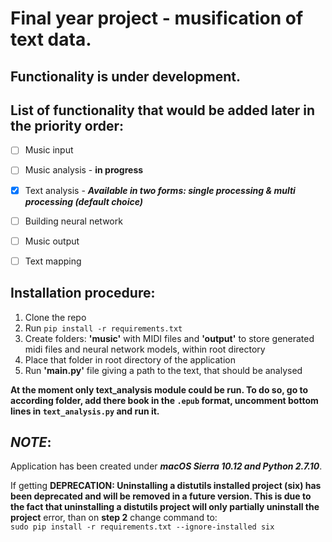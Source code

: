 # Final year project - musification of text data.

## **Functionality is under development.**

## List of functionality that would be added later in the priority order:
 
 - [ ] Music input
 
 - [ ] Music analysis - **in progress**
 
 - [x] Text analysis - **_Available in two forms: single processing & multi processing (default choice)_**
 
 - [ ] Building neural network
 
 - [ ] Music output
 
 - [ ] Text mapping

## Installation procedure:
  1. Clone the repo
  2. Run `pip install -r requirements.txt`
  3. Create folders: __'music'__ with MIDI files and __'output'__ to store generated midi files and neural network models, within root directory
  4. Place that folder in root directory of the application
  5. Run __'main.py'__ file giving a path to the text, that should be analysed
  
  **At the moment only text_analysis module could be run. To do so, go to according folder, add there book in the `.epub` format, uncomment bottom lines in `text_analysis.py` and run it.**

## **_NOTE_**:
Application has been created under _**macOS Sierra 10.12 and Python 2.7.10**_.

If getting **DEPRECATION: Uninstalling a distutils installed project (six) has
been deprecated and will be removed in a future version. This is due to the fact
that uninstalling a distutils project will only partially uninstall the project**
error, than on **step 2** change command to:  
`sudo pip install -r requirements.txt --ignore-installed six`
